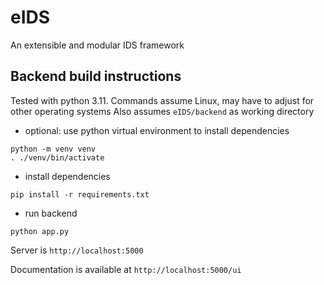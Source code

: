 # eIDS
An extensible and modular IDS framework

## Backend build instructions

Tested with python 3.11.
Commands assume Linux, may have to adjust for other operating systems
Also assumes `eIDS/backend` as working directory

- optional: use python virtual environment to install dependencies
```
python -m venv venv
. ./venv/bin/activate
```

- install dependencies
```
pip install -r requirements.txt
```

- run backend
```
python app.py
```

Server is `http://localhost:5000`

Documentation is available at `http://localhost:5000/ui`

